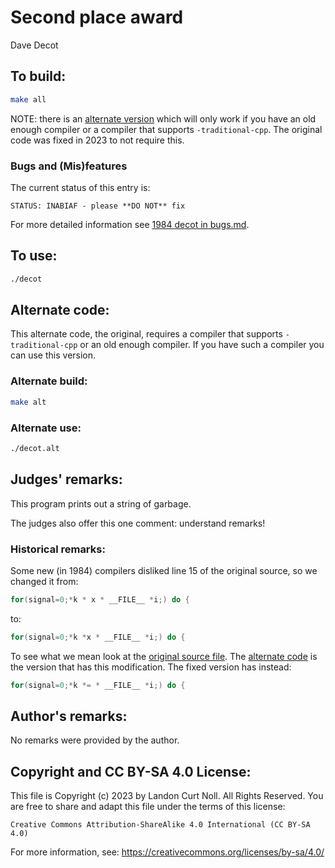 # Second place award

Dave Decot

## To build:

```sh
make all
```

NOTE: there is an [alternate version](#alternate-code) which will only work if
you have an old enough compiler or a compiler that supports `-traditional-cpp`.
The original code was fixed in 2023 to not require this.


### Bugs and (Mis)features

The current status of this entry is:

```
STATUS: INABIAF - please **DO NOT** fix
```

For more detailed information see [1984 decot in bugs.md](/bugs.md#1984-decot).


## To use:

```sh
./decot
```

## Alternate code:

This alternate code, the original, requires a compiler that supports
`-traditional-cpp` or an old enough compiler. If you have such a compiler you
can use this version.

### Alternate build:

```sh
make alt
```

### Alternate use:

```sh
./decot.alt
```

## Judges' remarks:

This program prints out a string of garbage.

The judges also offer this one comment: understand remarks!


### Historical remarks:

Some new (in 1984) compilers disliked line 15 of the original source, so we
changed it from:

```c
for(signal=0;*k * x * __FILE__ *i;) do {
```

to:

```c
for(signal=0;*k *x * __FILE__ *i;) do {
```

To see what we mean look at the [original source file](decot.orig.c). The
[alternate code](decot.alt.c) is the version that has this modification. The
fixed version has instead:

```c
for(signal=0;*k *= * __FILE__ *i;) do {
```


## Author's remarks:

No remarks were provided by the author.

## Copyright and CC BY-SA 4.0 License:

This file is Copyright (c) 2023 by Landon Curt Noll.  All Rights Reserved.
You are free to share and adapt this file under the terms of this license:

    Creative Commons Attribution-ShareAlike 4.0 International (CC BY-SA 4.0)

For more information, see: https://creativecommons.org/licenses/by-sa/4.0/

